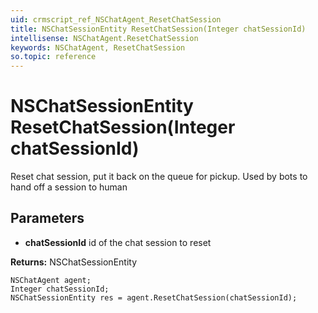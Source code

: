 ```yaml
---
uid: crmscript_ref_NSChatAgent_ResetChatSession
title: NSChatSessionEntity ResetChatSession(Integer chatSessionId)
intellisense: NSChatAgent.ResetChatSession
keywords: NSChatAgent, ResetChatSession
so.topic: reference
---
```


# NSChatSessionEntity ResetChatSession(Integer chatSessionId)

Reset chat session, put it back on the queue for pickup. Used by bots to hand off a session to human

## Parameters

* **chatSessionId** id of the chat session to reset

**Returns:** NSChatSessionEntity

```crmscript
NSChatAgent agent;
Integer chatSessionId;
NSChatSessionEntity res = agent.ResetChatSession(chatSessionId);
```


